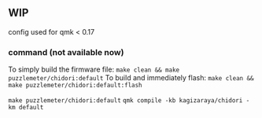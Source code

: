 ## WIP

config used for qmk < 0.17

### command (not available now)

To simply build the firmware file: `make clean && make puzzlemeter/chidori:default`
To build and immediately flash: `make clean && make puzzlemeter/chidori:default:flash`

`make puzzlemeter/chidori:default`
`qmk compile -kb kagizaraya/chidori -km default`
